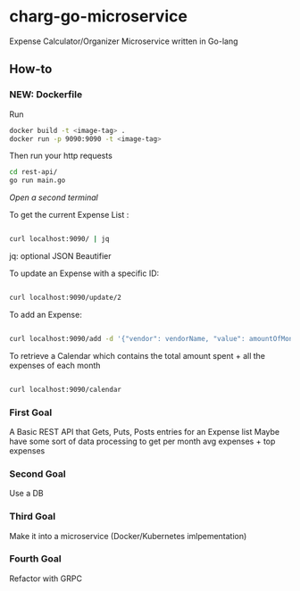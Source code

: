 # charg-go-microservice
Expense Calculator/Organizer Microservice written in Go-lang


## How-to

### NEW: Dockerfile

Run 

```sh
docker build -t <image-tag> .
docker run -p 9090:9090 -t <image-tag>
```
Then run your http requests


```sh
cd rest-api/
go run main.go
```

*Open a second terminal*

To get the current Expense List :

```sh

curl localhost:9090/ | jq 

```
jq: optional JSON Beautifier


To update an Expense with a specific ID:

```sh

curl localhost:9090/update/2

```


To add an Expense:

```sh

curl localhost:9090/add -d '{"vendor": vendorName, "value": amountOfMoney}'

```

To retrieve a Calendar which contains the total amount spent + all the expenses of each month

```sh

curl localhost:9090/calendar 

```


### First Goal 

A Basic REST API that Gets, Puts, Posts entries for an Expense list
Maybe have some sort of data processing to get per month avg expenses + top expenses

### Second Goal

Use a DB

### Third Goal 

Make it into a microservice (Docker/Kubernetes imlpementation)

### Fourth Goal

Refactor with GRPC